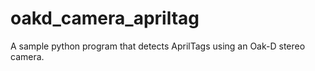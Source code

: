 # oakd_camera_apriltag
A sample python program that detects AprilTags using an Oak-D stereo camera.
